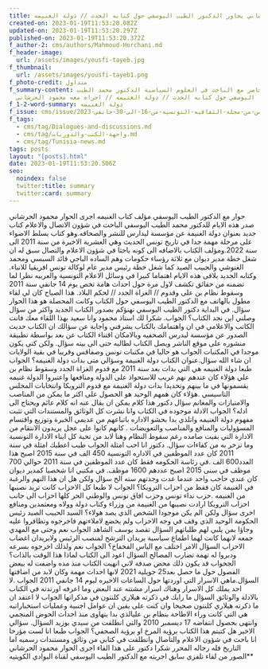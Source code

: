 ```yaml
---
title: محمود الحرشاني يحاور الدكتور الطيب اليوسفي حول كتابه الحدث // دولة الغنيمه //
created-on: 2023-01-19T11:53:20.082Z
updated-on: 2023-01-19T11:53:20.297Z
published-on: 2023-01-19T11:53:20.372Z
f_author-2: cms/authors/Mahmoud-Horchani.md
f_header-image:
  url: /assets/images/yousfi-tayeb.jpg
f_thumbnail:
  url: /assets/images/yousfi-tayeb1.png
f_photo-credit: متداول
f_summary-content: حوار خاصر مع الباحث في العلوم السياسية الدكتور محمد الطيب
  اليوسفي حول كتابه الحدث // دولة الغنيمه // اجراه معه محمود الحرشاني
f_1-2-word-summary: دولة الغنيمه
f_issue: cms/issue/العدد-الثامن-من-مجلة-الثقافيه-التونسية-من-16-الى-30-جانفي-2023.md
f_tags:
  - cms/tag/Dialogues-and-discussions.md
  - cms/tag/واجهة-الكتب-والدوريات.md
  - cms/tag/Tunisia-news.md
tags: posts
layout: "[posts].html"
date: 2023-01-19T11:53:20.506Z
seo:
  noindex: false
  twitter:title: summary
  twitter:card: summary
---
```

حوار مع الدكتور الطيب اليوسفي مؤلف كتاب الغنيمه اجرى الحوار محمود الحرشاني صدر هذه الايام للدكتور محمد الطيب اليوسفي الباحث في شؤون الاتصال والاعلام كتاب جديد بعنوان دولة الغنيمة عن مؤسسة ليدارس للنشر والصحافه.وهو كتاب يسلط الاضواء على مرحلة مهمة جدا في تاريخ تونس الحديث وهي العشرية الاخيرة من سنة 2011 الى سنة 2022.ومؤلف الكتاب بالاضافه الى كونه باحثا في شؤون الاعلام والتصال سبق له ان شغل خطة مدير ديوان مع ثلاثة رؤساء حكومات وهم الساده الباجي قائد السبسي ومحمد الغنوشي والحبيب الصيد كما شغل خطة رئيس مدير عام لوكالة تونس افريقيا للانباء. وكتابه الجديد يلاقى هذه الايام اهتماما كبيرا في وسائل الاعلام التونسية والعربيه نظرا لما تضمنه من حقائق تكشف لاول مرة  حول احداث هامة تخص يوم 14 جانفي سنة 2011 وسقوط نظام بن على  وقدوم // الغزاة الجدد // لحكم البلاد. هذا الصباح كان لي لقاء مطول بالهاتف مع الدكتور الطيب اليوسفي حول الكتاب وكانت المحصلة هو هذا الحوار سؤال. في البداية دكتور الطيب اليوسفي نهنؤكم بصدور الكتاب الجديد واكثر من سؤال وصلني اين نجد الكتاب؟ الجواب. شكرا لك استاذ محمود وانا سعيد بهذا اللقاء معك فانت الكاتب والاعلامي في ان  واهتمامك بالكتاب يشرفني  واجابة عن سؤالك ان الكتاب حديث الصدور عن مؤسسة ليدرس الصحفيه وبالامكان اقتناء الكتاب عن بعد بواسطة تطبيقة منشوره على موقع الناشر ويصل الكتاب لطالبه حتى الى بيته سؤال. ولكن كتى يكون موجدا في المكتبات الجواب  هو حاليا في  مكتبات تونس وصفاقس وقريبا في بقية الولايات ان شاء الله سؤال.عنوان الكتاب دولة الغنيمة  وسؤالي متى بدات دولة الغنيمه؟ الجواب طبعا  دولة الغنيمه هي التي بدات بعد سنة 2011 مع قدوم الغزاة الجدد وسقوط نظام بن علي هؤلاء كان عندهم نهم غريب للاستحواذ على الدولة ومنافعها واعتبروا الدولة غنيمه يقسمونها في ما بينهم وتحديدا بدات دولة الغنيمة مع قدوم الترويكا وانتخابات المجلس التاسيسي .هؤلاء كان همهم الوحيد هو الحصول على اكثر ما يمكن من المناصب والامتيازات والمغانم سؤال دكتور هذا كلام يمكن ان بقال عنه انه كلام عائم  ويحتاج الى ادله؟ الجواب  الادلة موجوده في الكتاب وانا نشرت كل الوثائق والمستندات التي تثبت مفهوم دولة الغنيمه واتلذي بدا بحشو الاداره باتباعهم من عديمي الخبرة  وتوزيع واقتسام المسؤوليات والمنافع والمناصب والتعويضات . كانهم كانوا على عجل يريدون الانتقام من الادارة التي بقيت صامده رغم سقوط النظام وهنا لابد من تحية كل ابناء الادارة التونسية وما تزخر به من كفاءات سؤال. دكتور انا احب امثلة الجواب طيب اعطيك امثلة في سنة 2011 كان عدد الموظفين في الاداره التونسية 450 الف في سنة 2015 اصبح هذا العدد600 الف .في رئاسة الحكومه فقط كان عدد الموظفين في سنة 2011 حوالي 700 موظف في سنى 2015 اصبح عددهم 1600 موظف. في مكتبي انا شخصيا كمدير ديوان كان عندي حاجب واحد عندما عدت وجدتهم سته الخ سؤال  ولكن هل ان هذا النهم والرغبة في الغنيمة كان فقط من احزاب الترويكا؟ الجواب  لا طبعا كل الاحزاب كانت تريد نصيبها من الغنيمه .حزب نداء تونس وحزب افاق تونس والوطني الحر  كلها احزاب الى جانب احزاب الترويكا ارادت نصيبها من الغنيمة من وزراء وكتاب دولة وولاه ومعتمدين ومنافع اخرى سؤال ولكن الم يكن موجودا الشخص الذي يصد هولاء؟ السيد الحبيب الصيد رئيس الحكومة الوحيد الذي وقف في وجه الاحزاب ولم يخضع لاملاءتهم فاخرجوه  وتظافروا عليه وجاؤا بمن يلبي لهم طلباتهم السؤال  تقصد يوسف الشاهد الجواب نعم  وحتى مع المهدي جمعه لانهما كانت لهما اطماع سياسية  يريدان الترشح لمنصب الرئيس ولايريدان اغضاب الاحزاب السؤال الامر اختلف مع الياس الفخفاخ؟ الجواب  نعم ولذلك اخرجوه بسرعه ودبروا له تهمة تضارب المصالح السؤال اعود الى الكتاب لماذا هذا الوقت بالذات؟ الجحواب قد يكون ذلك محض صدفة لاني انهيت الكتاب منذ مده واضفت له بيعض الفصول  حول ما حصل بعد25 جويلية 2021 لانها احداث مهمة وكان لابد من اضافتها السؤال.ماهي الاسرار التي اوردتها حول الساعات الاخيره ليوم 14 جانفي 2011 الجواب .لا احد يملك كل الاسرار وهناك اسرار مشتته عند البعض وما اعرفه اورتدته في الكتاب بالادلة والوثائق السؤال ما رايك في ذكرته هيلاري كلنتون في مذكراتها الجواب لا اعتقد ان ما ذكرته هيلاري كلنتون صحيحا وان كنت على يقين ان عوامل اجنبية وعمليات استخباراتيه هي التي كانت وراء الاطاحة بنظام بن عليالذي بدا يتهاوى منذ احداث الحوض المنجمي وانتهى بحصول انتفاضه 17 ديسمبر 2010 والتي انطلقت من سيدي بوزيد السؤال. سؤالي الاخير هل كتبتم هذا الكتاب برؤية المرخ او برؤية الصحفي؟ الجواب  طبعا انا لست مؤرخا انا باحث في شؤون الاعلام والتاصال وانطلقت في كتابي من وثائق ومستندات رسميه اما التاريخ فله رجاله المحرر شكرا دكتور  على هذا القاء اجرى الحوار محمود الحرشاني \*\*الصور من لقاء تلفزي سابق اجريته مع الدكتور الطيب اليوسفي لقناة البوادي الكويتيه